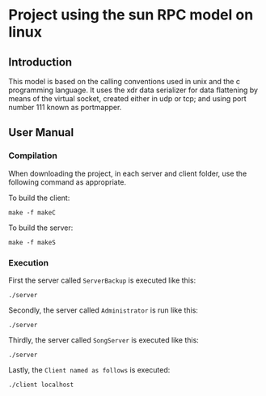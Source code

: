 # Project using the sun RPC model on linux

## Introduction

This model is based on the calling conventions used in unix and the c programming language. It uses the xdr data serializer for data flattening by means of the virtual socket, created either in udp or tcp; and using port number 111 known as portmapper.

## User Manual

### Compilation

When downloading the project, in each server and client folder, use the following command as appropriate.

To build the client:
```
make -f makeC
```
To build the server:
```
make -f makeS
```

### Execution

First the server called `ServerBackup` is executed like this:
```
./server
```
Secondly, the server called `Administrator` is run like this:
```
./server
```
Thirdly, the server called `SongServer` is executed like this:
```
./server
```
Lastly, the `Client named as follows` is executed:
```
./client localhost
```
